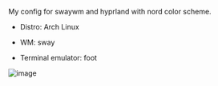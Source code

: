 My config for swaywm and hyprland with nord color scheme.

* Distro: Arch Linux

* WM: sway

* Terminal emulator: foot

![image](https://github.com/user-attachments/assets/90c94898-3ba0-41b4-919f-63e3af493f7f)




